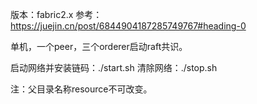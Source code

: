 版本：fabric2.x
参考：https://juejin.cn/post/6844904187285749767#heading-0

单机，一个peer，三个orderer启动raft共识。

启动网络并安装链码：./start.sh
清除网络：./stop.sh

注：父目录名称resource不可改变。